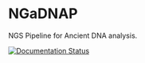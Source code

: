 # NGaDNAP
NGS Pipeline for Ancient DNA analysis.

[![Documentation Status](https://readthedocs.org/projects/ngadnap/badge/?version=latest)](http://ngadnap.readthedocs.org/en/latest/?badge=latest)

